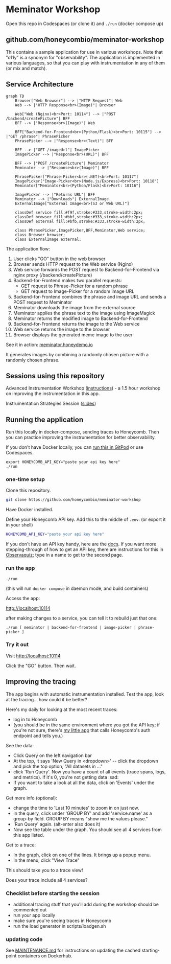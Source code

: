 # Meminator Workshop

Open this repo in Codespaces (or clone it) and `./run` (docker compose up)

## github.com/honeycombio/meminator-workshop

This contains a sample application for use in various workshops. Note that "o11y" is a synonym for "observability". The application is implemented in various languages, so that you can play with instrumentation in any of them (or mix and match).

## Service Architecture

```mermaid
graph TD
    Browser["Web Browser"] --> |"HTTP Request"| Web
    Web --> |"HTTP Response<br>(Image)"| Browser

    Web["Web (Nginx)<br>Port: 10114"] --> |"POST /backend/createPicture"| BFF
    BFF --> |"Response<br>(Image)"| Web

    BFF["Backend-for-Frontend<br>(Python/Flask)<br>Port: 10115"] --> |"GET /phrase"| PhrasePicker
    PhrasePicker --> |"Response<br>(Text)"| BFF

    BFF --> |"GET /imageUrl"| ImagePicker
    ImagePicker --> |"Response<br>(URL)"| BFF

    BFF --> |"POST /createPicture"| Meminator
    Meminator --> |"Response<br>(Image)"| BFF

    PhrasePicker["Phrase-Picker<br>(.NET)<br>Port: 10117"]
    ImagePicker["Image-Picker<br>(Node.js/Express)<br>Port: 10118"]
    Meminator["Meminator<br>(Python/Flask)<br>Port: 10116"]

    ImagePicker --> |"Returns URL"| BFF
    Meminator --> |"Downloads"| ExternalImage
    ExternalImage["External Image<br>(S3 or Web URL)"]

    classDef service fill:#f9f,stroke:#333,stroke-width:2px;
    classDef browser fill:#bbf,stroke:#333,stroke-width:2px;
    classDef external fill:#bfb,stroke:#333,stroke-width:2px;

    class PhrasePicker,ImagePicker,BFF,Meminator,Web service;
    class Browser browser;
    class ExternalImage external;
```

The application flow:

1. User clicks "GO" button in the web browser
2. Browser sends HTTP request to the Web service (Nginx)
3. Web service forwards the POST request to Backend-for-Frontend via nginx proxy (/backend/createPicture)
4. Backend-for-Frontend makes two parallel requests:
   - GET request to Phrase-Picker for a random phrase
   - GET request to Image-Picker for a random image URL
5. Backend-for-Frontend combines the phrase and image URL and sends a POST request to Meminator
6. Meminator downloads the image from the external source
7. Meminator applies the phrase text to the image using ImageMagick
8. Meminator returns the modified image to Backend-for-Frontend
9. Backend-for-Frontend returns the image to the Web service
10. Web service returns the image to the browser
11. Browser displays the generated meme image to the user

See it in action: [meminator.honeydemo.io](https://meminator.honeydemo.io)

It generates images by combining a randomly chosen picture with a randomly chosen phrase.

## Sessions using this repository

Advanced Instrumentation Workshop ([instructions](docs/advanced-instrumentation.md)) - a 1.5 hour workshop on improving the instrumentation in this app.

Instrumentation Strategies Session ([slides]())

## Running the application

Run this locally in docker-compose, sending traces to Honeycomb. Then you can practice improving the instrumentation for better observability.

If you don't have Docker locally, you can [run this in GitPod](https://gitpod.io/#https://github.com/honeycombio/meminator-workshop) or use Codespaces.

```
export HONEYCOMB_API_KEY="paste your api key here"
./run
```

### one-time setup

Clone this repository.

```bash
git clone https://github.com/honeycombio/meminator-workshop
```

Have Docker installed.

Define your Honeycomb API key. Add this to the middle of `.env`: (or export it in your shell)

```bash
HONEYCOMB_API_KEY="paste your api key here"
```

If you don't have an API key handy, here are the [docs](https://docs.honeycomb.io/get-started/configure/environments/manage-api-keys/#create-api-key).
If you want more stepping-through of how to get an API key, there are instructions for this in [Observaquiz](https://quiz.honeydemo.io); type in a name to get to the second page.

### run the app

`./run`

(this will run `docker compose` in daemon mode, and build containers)

Access the app:

[http://localhost:10114]()

after making changes to a service, you can tell it to rebuild just that one:

`./run [ meminator | backend-for-frontend | image-picker | phrase-picker ]`

### Try it out

Visit [http://localhost:10114]()

Click the "GO" button. Then wait.

## Improving the tracing

The app begins with automatic instrumentation installed. Test the app, look at the tracing... how could it be better?

Here's my daily for looking at the most recent traces:

- log in to Honeycomb
- (you should be in the same environment where you got the API key; if you're not sure, there's [my little app](https://honeycomb-whoami.glitch.me) that calls Honeycomb's auth endpoint and tells you.)

See the data:

- Click Query on the left navigation bar
- At the top, it says 'New Query in &lt;dropdown&gt;' -- click the dropdown and pick the top option, "All datasets in ..."
- click 'Run Query'. Now you have a count of all events (trace spans, logs, and metrics). If it's 0, you're not getting data :sad:
- If you want to take a look at all the data, click on 'Events' under the graph.

Get more info (optional):

- change the time to 'Last 10 minutes' to zoom in on just now.
- In the query, click under 'GROUP BY' and add 'service.name' as a group-by field. GROUP BY means "show me the values please."
- 'Run Query' again. (alt-enter also does it)
- Now see the table under the graph. You should see all 4 services from this app listed.

Get to a trace:

- In the graph, click on one of the lines. It brings up a popup menu.
- In the menu, click "View Trace"

This should take you to a trace view!

Does your trace include all 4 services?

### Checklist before starting the session

- additional tracing stuff that you'll add during the workshop should be commented out
- run your app locally
- make sure you're seeing traces in Honeycomb
- run the load generator in scripts/loadgen.sh

### updating code

See [MAINTENANCE.md](MAINTENANCE.md) for instructions on updating the cached starting-point containers on Dockerhub.
